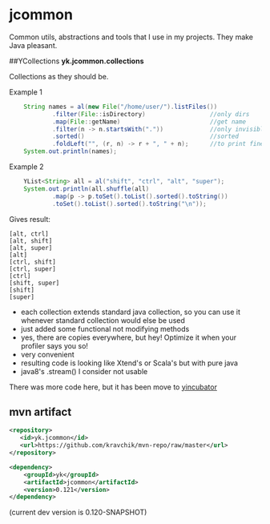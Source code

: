 jcommon
=======
Common utils, abstractions and tools that I use in my projects. They make Java pleasant.

##YCollections
**yk.jcommon.collections**

Collections as they should be.

Example 1
```java
    String names = al(new File("/home/user/").listFiles())
            .filter(File::isDirectory)                  //only dirs
            .map(File::getName)                         //get name
            .filter(n -> n.startsWith("."))             //only invisible
            .sorted()                                   //sorted
            .foldLeft("", (r, n) -> r + ", " + n);      //to print fine
    System.out.println(names);
```
Example 2
```java
    YList<String> all = al("shift", "ctrl", "alt", "super");
    System.out.println(all.shuffle(all)
            .map(p -> p.toSet().toList().sorted().toString())
            .toSet().toList().sorted().toString("\n"));
```
Gives result:
```
[alt, ctrl]
[alt, shift]
[alt, super]
[alt]
[ctrl, shift]
[ctrl, super]
[ctrl]
[shift, super]
[shift]
[super]
```

* each collection extends standard java collection, so you can use it whenever standard collection would else be used
* just added some functional not modifying methods
* yes, there are copies everywhere, but hey! Optimize it when your profiler says you so!
* very convenient
* resulting code is looking like Xtend's or Scala's but with pure java
* java8's .stream() I consider not usable

There was more code here, but it has been move to [yincubator]()

## mvn artifact
```xml
<repository>
   <id>yk.jcommon</id>
   <url>https://github.com/kravchik/mvn-repo/raw/master</url>
</repository>

<dependency>
    <groupId>yk</groupId>
    <artifactId>jcommon</artifactId>
    <version>0.121</version>
</dependency>
```
(current dev version is 0.120-SNAPSHOT)

